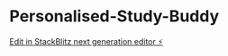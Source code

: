 # Personalised-Study-Buddy

[Edit in StackBlitz next generation editor ⚡️](https://stackblitz.com/~/github.com/Michaeluwakz/Personalised-Study-Buddy)